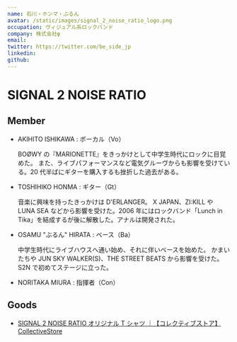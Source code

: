 ```yaml
---
name: 石川・ホンマ・ぶるん
avatar: /static/images/signal_2_noise_ratio_logo.png
occupation: ヴィジュアル系ロックバンド
company: 株式会社φ
email:
twitter: https://twitter.com/be_side_jp
linkedin:
github:
---
```


# SIGNAL 2 NOISE RATIO

## Member

- AKIHITO ISHIKAWA : ボーカル（Vo）

  BOØWY の『MARIONETTE』をきっかけとして中学生時代にロックに目覚めた。
  また、ライブパフォーマンスなど電気グルーヴからも影響を受けている。20 代半ばにギターを購入するも挫折した過去がある。

- TOSHIHIKO HONMA : ギター（Gt）

  音楽に興味を持ったきっかけは D'ERLANGER。
  X JAPAN、ZI:KILL や LUNA SEA などから影響を受けた。2006 年にはロックバンド「Lunch in Tika」を結成するが後に解散した。アナルは開発された。

- OSAMU "ぶるん" HIRATA : ベース（Ba）

  中学生時代にライブハウスへ通い始め、それに伴いベースを始めた。
  かまいたちや JUN SKY WALKER(S)、THE STREET BEATS から影響を受けた。S2N で初めてステージに立った。

- NORITAKA MIURA : 指揮者（Con）

## Goods

- [SIGNAL 2 NOISE RATIO オリジナル T シャツ ｜【コレクティブストア】CollectiveStore](https://www.cstr.jp/b/sn/)
